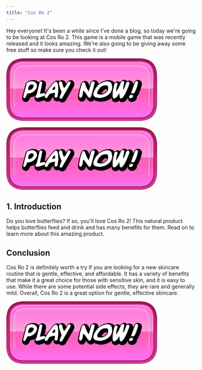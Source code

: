 ```yaml
---
title: "Cos Ro 2"
---
```


Hey everyone! It's been a while since I've done a blog, so today we're going to be looking at Cos Ro 2. This game is a mobile game that was recently released and it looks amazing. We're also going to be giving away some free stuff so make sure you check it out!

[![button](https://github.com/erogames/erogames.github.io/blob/main/Play_Now.png?raw=true)](https://erogeshi.com/play-now)


[![button](https://github.com/erogames/erogames.github.io/blob/main/Play_Now.png?raw=true)](https://erogeshi.com/play-now)

## 1. Introduction
Do you love butterflies? If so, you'll love Cos Ro 2! This natural product helps butterflies feed and drink and has many benefits for them. Read on to learn more about this amazing product.

## Conclusion

Cos Ro 2 is definitely worth a try if you are looking for a new skincare routine that is gentle, effective, and affordable. It has a variety of benefits that make it a great choice for those with sensitive skin, and it is easy to use. While there are some potential side effects, they are rare and generally mild. Overall, Cos Ro 2 is a great option for gentle, effective skincare.

[![button](https://github.com/erogames/erogames.github.io/blob/main/Play_Now.png?raw=true)](https://erogeshi.com/play-now)